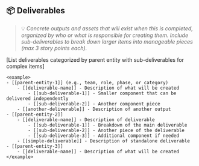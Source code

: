 ## 📦 Deliverables
> 💡 *Concrete outputs and assets that will exist when this is completed, organized by who or what is responsible for creating them. Include sub-deliverables to break down larger items into manageable pieces (max 3 story points each).*

[List deliverables categorized by parent entity with sub-deliverables for complex items]

```
<example>
- [[parent-entity-1]] (e.g., team, role, phase, or category)
    - [[deliverable-name]] - Description of what will be created
        - [[sub-deliverable-1]] - Smaller component that can be delivered independently
        - [[sub-deliverable-2]] - Another component piece
    - [[another-deliverable]] - Description of another output
- [[parent-entity-2]]
    - [[deliverable-name]] - Description of deliverable
        - [[sub-deliverable-1]] - Breakdown of the main deliverable
        - [[sub-deliverable-2]] - Another piece of the deliverable
        - [[sub-deliverable-3]] - Additional component if needed
    - [[simple-deliverable]] - Description of standalone deliverable
- [[parent-entity-3]]
    - [[deliverable-name]] - Description of what will be created
</example>
```
